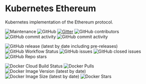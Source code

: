 # Kubernetes Ethereum

Kubernetes implementation of the Ethereum protocol.

![Maintenance](https://img.shields.io/maintenance/yes/2020)
![GitHub](https://img.shields.io/github/license/kube-blockchain/keth)
[![Gitter](https://badges.gitter.im/kube-blockchain/keth.svg)](https://gitter.im/kube-blockchain/keth?utm_source=badge&utm_medium=badge&utm_campaign=pr-badge)
![GitHub contributors](https://img.shields.io/github/contributors-anon/kube-blockchain/keth)
![GitHub commit activity](https://img.shields.io/github/commit-activity/y/kube-blockchain/keth)
![GitHub commit activity](https://img.shields.io/github/commit-activity/m/kube-blockchain/keth)

![GitHub release (latest by date including pre-releases)](https://img.shields.io/github/v/release/kube-blockchain/keth?include_prereleases)
![GitHub Workflow Status](https://img.shields.io/github/workflow/status/kube-blockchain/keth/Docker)
![GitHub issues](https://img.shields.io/github/issues-raw/kube-blockchain/keth)
![GitHub closed issues](https://img.shields.io/github/issues-closed/kube-blockchain/keth)
![GitHub Repo stars](https://img.shields.io/github/stars/kube-blockchain/keth?label=github%20stars)

![Docker Cloud Build Status](https://img.shields.io/docker/cloud/build/kubeblockchain/keth)
![Docker Pulls](https://img.shields.io/docker/pulls/kubeblockchain/keth.svg)
![Docker Image Version (latest by date)](https://img.shields.io/docker/v/kubeblockchain/keth?label=image%20version)
![Docker Image Size (latest by date)](https://img.shields.io/docker/image-size/kubeblockchain/keth)
![Docker Stars](https://img.shields.io/docker/stars/kubeblockchain/keth)

